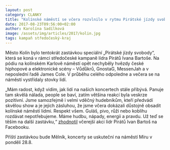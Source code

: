 ```yaml
---
layout: post
category: CLANKY
title: "Kolínské náměstí se včera rozvlnilo v rytmu Pirátské jízdy svobody"
date: 2017-08-23T09:56:00+02:00
author: Karolína Sadílková
image: /assets/img/articles/2017/kolin.jpg
tags: kampaň středočeský-kraj
---
```


Město Kolín bylo tentokrát zastávkou speciální „Pirátské jízdy svobody“, která se koná v rámci středočeské kampaně lídra Pirátů Ivana Bartoše. Na pódiu na kolínském Karlově náměstí opět nechyběly hvězdy české hiphopové a elektronické scény – Vůdůkrů, GnostaG, MessenJah a v neposlední řadě James Cole. V průběhu celého odpoledne a večera se na náměstí vystřídaly stovky lidí.
 
„Mám radost, když vidím, jak lidí na našich koncertech stále přibývá. Panuje tam skvělá nálada, people se baví, zatím většina reakcí byla veskrze pozitivní. Jsme samozřejmě i velmi vděčný hudebníkům, kteří předvádí skvělou show a je jejich zásluhou, že jsme včera dokázali důstojně obsadit kolínské náměstí lidmi. Respekt všem. Guláš, pivo, růži nebo koblihu rozdávat nepotřebujeme. Máme hudbu, nápady, energii a pravdu. Už teď se těším na další zastávku,“ [zhodnotil](https://www.facebook.com/groups/PirateFreeRide2017/permalink/260060857836491/.) včerejší akci lídr Pirátů Ivan Bartoš na Facebooku.

Příští zastávkou bude Mělník, koncerty se uskuteční na náměstí Míru v pondělí 28.8.
 
